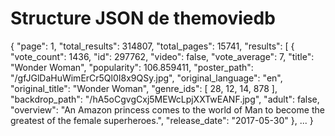 #  Structure JSON de themoviedb

{
"page": 1,
"total_results": 314807,
"total_pages": 15741,
"results": [
                    {
                    "vote_count": 1436,
                    "id": 297762,
                    "video": false,
                    "vote_average": 7,
                    "title": "Wonder Woman",
                    "popularity": 106.859411,
                    "poster_path": "\/gfJGlDaHuWimErCr5Ql0I8x9QSy.jpg",
                    "original_language": "en",
                    "original_title": "Wonder Woman",
                    "genre_ids": [
                                            28,
                                            12,
                                            14,
                                            878
                                            ],
                    "backdrop_path": "\/hA5oCgvgCxj5MEWcLpjXXTwEANF.jpg",
                    "adult": false,
                    "overview": "An Amazon princess comes to the world of Man to become the greatest of the female superheroes.",
                    "release_date": "2017-05-30"
                    },
...
}

